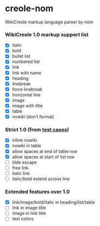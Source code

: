 # creole-nom
WikiCreole markup language parser by nom

### WikiCreole 1.0 markup support list
 - [x] italic
 - [x] bold
 - [x] bullet list
 - [x] numbered list
 - [x] link
 - [x] link with name
 - [x] heading
 - [x] linebreak
 - [x] force linebreak
 - [x] horizontal line
 - [x] image
 - [x] image with title
 - [x] table
 - [x] nowiki (don't format)

### Strict 1.0 (from [test cases](http://www.wikicreole.org/wiki/Creole1.0TestCases))
 - [x] inline nowiki
 - [x] nowiki in table
 - [x] allow spaces at end of table row
 - [x] allow spaces at start of list row
 - [ ] tilde escape
 - [ ] free link
 - [ ] italic link
 - [ ] italic/bold extend across line

### Extended features over 1.0
 - [x] link/image/bold/italic in heading/list/table
 - [ ] link in image title
 - [ ] image in link title
 - [ ] text colors